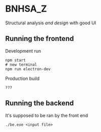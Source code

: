 # BNHSA_Z

Structural analysis *and design* with good UI


## Running the frontend
Development run
```
npm start
# new terminal
npm run electron-dev
```

Production build
```
???
```

## Running the backend
It's supposed to be ran by the front end
```
./be.exe <input file>
```
